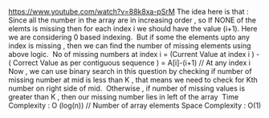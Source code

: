 https://www.youtube.com/watch?v=88k8xa-pSrM
The idea here is that :
​
Since all the number in the array are in increasing order , so If NONE of the elemts is missing then for each index i we should have the value (i+1). Here we are considering 0 based indexing.
​
But if some the elements upto any index is missing , then we can find the number of missing elements using above logic.
​
No of missing numbers at index i = (Current Value at index i ) - ( Correct Value as per contiguous sequence )
= A[i]-(i+1) // At any index i
​
Now , we can use binary search in this question by checking if number of missing number at mid is less than K , that means we need to check for Kth number on right side of mid.
​
Otherwise , if number of missing values is greater than K , then our missing number lies in left of the array
​
Time Complexity : O (log(n)) // Number of array elements
Space Complexity : O(1)